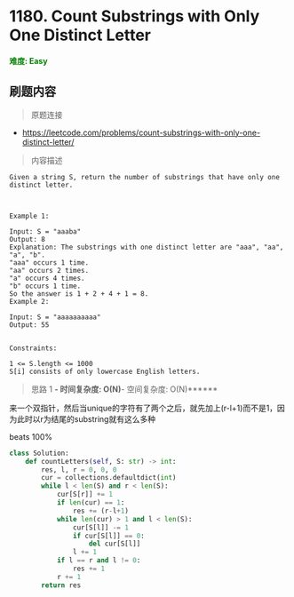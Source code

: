 # 1180. Count Substrings with Only One Distinct Letter

**<font color=green>难度: Easy</font>**

## 刷题内容

> 原题连接

* https://leetcode.com/problems/count-substrings-with-only-one-distinct-letter/

> 内容描述

```
Given a string S, return the number of substrings that have only one distinct letter.

 

Example 1:

Input: S = "aaaba"
Output: 8
Explanation: The substrings with one distinct letter are "aaa", "aa", "a", "b".
"aaa" occurs 1 time.
"aa" occurs 2 times.
"a" occurs 4 times.
"b" occurs 1 time.
So the answer is 1 + 2 + 4 + 1 = 8.
Example 2:

Input: S = "aaaaaaaaaa"
Output: 55
 

Constraints:

1 <= S.length <= 1000
S[i] consists of only lowercase English letters.
```

> 思路 1
******- 时间复杂度: O(N)******- 空间复杂度: O(N)******

来一个双指针，然后当unique的字符有了两个之后，就先加上(r-l+1)而不是1，因为此时以r为结尾的substring就有这么多种

beats 100%


```python
class Solution:
    def countLetters(self, S: str) -> int:
        res, l, r = 0, 0, 0
        cur = collections.defaultdict(int)
        while l < len(S) and r < len(S):
            cur[S[r]] += 1
            if len(cur) == 1:
                res += (r-l+1)
            while len(cur) > 1 and l < len(S):
                cur[S[l]] -= 1
                if cur[S[l]] == 0:
                    del cur[S[l]]
                l += 1
            if l == r and l != 0:
                res += 1
            r += 1
        return res
```




















